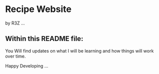 # Recipe Website

by R3Z ...

## Within this README file:

You Will find updates on what I will be learning and how things will work over time.

Happy Developing ...